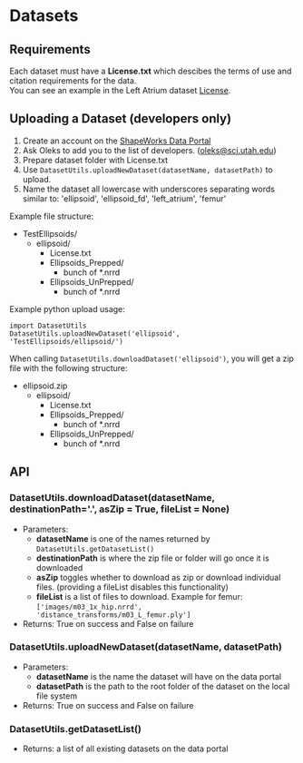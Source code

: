 
# Datasets

## Requirements

Each dataset must have a **License.txt** which descibes the terms of use and citation requirements for the data.  
You can see an example in the Left Atrium dataset [License](http://cibc1.sci.utah.edu:8080/api/v1/file/5e5600298886bab730d72cf6/download).

## Uploading a Dataset (developers only)

1. Create an account on the [ShapeWorks Data Portal](http://cibc1.sci.utah.edu:8080/#?dialog=register)
2. Ask Oleks to add you to the list of developers. (oleks@sci.utah.edu)
3. Prepare dataset folder with License.txt
4. Use `DatasetUtils.uploadNewDataset(datasetName, datasetPath)` to upload.
5. Name the dataset all lowercase with underscores separating words similar to: 'ellipsoid', 'ellipsoid_fd', 'left_atrium', 'femur'

Example file structure:
- TestEllipsoids/
  - ellipsoid/
    - License.txt
    - Ellipsoids_Prepped/
      - bunch of \*.nrrd
    - Ellipsoids_UnPrepped/
      - bunch of \*.nrrd

Example python upload usage:
```
import DatasetUtils
DatasetUtils.uploadNewDataset('ellipsoid', 'TestEllipsoids/ellipsoid/')
```

When calling `DatasetUtils.downloadDataset('ellipsoid')`, you will get a zip file with the following structure:  
- ellipsoid.zip
  - ellipsoid/
    - License.txt
    - Ellipsoids_Prepped/
      - bunch of \*.nrrd
    - Ellipsoids_UnPrepped/
      - bunch of \*.nrrd

## API

### DatasetUtils.downloadDataset(datasetName, destinationPath='.', asZip = True, fileList = None)  
- Parameters:   
  - **datasetName** is one of the names returned by `DatasetUtils.getDatasetList()`  
  - **destinationPath** is where the zip file or folder will go once it is downloaded  
  - **asZip** toggles whether to download as zip or download individual files. (providing a fileList disables this functionality)   
  - **fileList** is a list of files to download. Example for femur: `['images/m03_1x_hip.nrrd', 'distance_transforms/m03_L_femur.ply']`   
- Returns: True on success and False on failure  

### DatasetUtils.uploadNewDataset(datasetName, datasetPath)
- Parameters:   
  - **datasetName** is the name the dataset will have on the data portal 
  - **datasetPath** is the path to the root folder of the dataset on the local file system  
- Returns: True on success and False on failure  

### DatasetUtils.getDatasetList()  
- Returns: a list of all existing datasets on the data portal  
